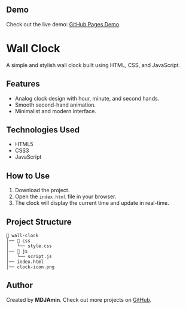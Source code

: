 ## Demo

Check out the live demo: [GitHub Pages Demo](https://mdjamin.github.io/Digital_Wall_Clock/)

# Wall Clock

A simple and stylish wall clock built using HTML, CSS, and JavaScript.

## Features
- Analog clock design with hour, minute, and second hands.
- Smooth second-hand animation.
- Minimalist and modern interface.

## Technologies Used
- HTML5
- CSS3
- JavaScript

## How to Use
1. Download the project.
2. Open the `index.html` file in your browser.
3. The clock will display the current time and update in real-time.

## Project Structure
```
📁 wall-clock
│── 📁 css
│   └── style.css
│── 📁 js
│   └── script.js
│── index.html
│── clock-icon.png
```

## Author
Created by **MDJAmin**. Check out more projects on [GitHub](https://github.com/MDJAmin).